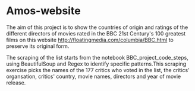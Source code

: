 # Amos-website
The aim of this project is to show the countries of origin and ratings of the different directors of movies rated in the BBC 21st Century's 100 greatest films on this website http://floatingmedia.com/columbia/BBC.html to preserve its original form.

The scraping of the list starts from the notebook BBC_project_code_steps, using BeautifulSoup and Regex to identify specific patterns.This scraping exercise picks the names of the 177 critics who voted in the list, the critics' organsation, critics' country, movie names, directors and year of movie release.
